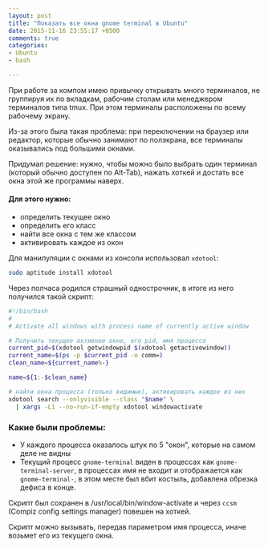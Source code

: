 ```yaml
---
layout: post
title: "Показать все окна gnome terminal в Ubuntu"
date: 2015-11-16 23:55:17 +0500
comments: true
categories: 
- Ubuntu
- bash

---
```


При работе за компом имею привычку открывать много терминалов, 
не группируя их по вкладкам, рабочим столам или менеджером терминалов типа tmux.
При этом терминалы расположены по всему рабочему экрану. 

Из-за этого была такая проблема: при переключении на браузер или редактор,
которые обычно занимают по полэкрана, все терминалы оказывались под большими окнами.

Придумал решение: нужно, чтобы можно было выбрать один терминал (который обычно доступен по Alt-Tab),
нажать хоткей и достать все окна этой же программы наверх.

<!-- more -->

#### Для этого нужно:  
- определить текущее окно
- определить его класс
- найти все окна с тем же классом
- активировать каждое из окон

Для манипуляции с окнами из консоли использовал `xdotool`:
``` bash
sudo aptitude install xdotool
```

Через полчаса родился страшный однострочник, в итоге из него получился такой скрипт:

``` bash windows-activate https://gist.github.com/popstas/9e1641e39abbda6392f1
#!/bin/bash
# 
# Activate all windows with process name of currently active window

# Получить текущее активное окно, его pid, имя процесса
current_pid=$(xdotool getwindowpid $(xdotool getactivewindow))
current_name=$(ps -p $current_pid -o comm=)
clean_name=${current_name%-}

name=${1:-$clean_name}

# найти окна процесса (только видимые), активировать каждое из них
xdotool search --onlyvisible --class "$name" \
  | xargs -L1 --no-run-if-empty xdotool windowactivate
```

### Какие были проблемы:
- У каждого процесса оказалось штук по 5 "окон", которые на самом деле не видны
- Текущий процесс `gnome-terminal` виден в процессах как `gnome-terminal-server`, 
  в процессах имя не входит и отображается как `gnome-terminal-`,
  в этом месте был вбит костыль, добавлена обрезка дефиса в конце.

Скрипт был сохранен в /usr/local/bin/window-activate и через `ccsm` (Compiz config settings manager) повешен на хоткей.

Скрипт можно вызывать, передав параметром имя процесса, иначе возьмет его из текущего окна.
